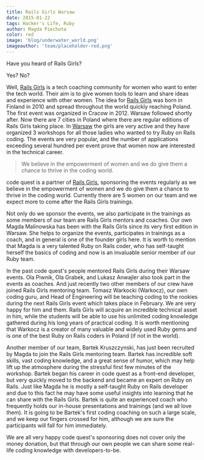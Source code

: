 ```yaml
---
title: Rails Girls Warsaw
date: 2015-01-22
tags: Hacker's Life, Ruby
author: Magda Piechota
color: red
image: 'blog/underwater_world.png'
imageauthor: 'team/placeholder-red.png'
---
```


Have you heard of Rails Girls?

Yes? No?

Well, [Rails Girls](http://railsgirls.com/ "Rails Girls") is a tech coaching community for women who want to enter the tech world. Their aim is to give women tools to learn and share ideas and experience with other women.
The idea for [Rails Girls](http://railsgirls.com/ "Rails Girls") was born in Finland in 2010 and spread throughout the world quickly reaching Poland. The first event was organized in Cracow in 2012. Warsaw followed shortly after. Now there are 7 cities in Poland where there are regular editions of Rails Girls taking place. In [Warsaw](http://railsgirls.com/warsaw "Rails Girls Warsaw") the girls are very active and they have organized 3 workshops for all those ladies who wanted to try Ruby on Rails coding. The events are very popular, and the number of applications exceeding several hundred per event prove that women now are interested in the technical career.

> We believe in the empowerment of women and we do give them a chance to thrive in the coding world.

code quest is a partner of [Rails Girls](http://railsgirls.com/ "Rails Girls"), sponsoring the events regularly as we believe in the empowerment of women and we do give them a chance to thrive in the coding world. Currently there are 5 women on our team and we expect more to come after the Rails Girls trainings.

Not only do we sponsor the events, we also participate in the trainings as some members of our team are Rails Girls mentors and coaches.
Our own Magda Malinowska has been with the Rails Girls since its very first edition in Warsaw. She helps to organize the events, participates in trainings as a coach, and in general is one of the founder girls here. It is worth to mention that Magda is a very talented Ruby on Rails coder, who has self-taught herself the basics of coding and now is an invaluable senior member of our Ruby team.

In the past code quest's people mentored Rails Girls during their Warsaw events. Ola Piwnik, Ola Grabek, and Lukasz Anwajler also took part in the events as coaches. And just recently two other members of our crew have joined Rails Girls mentoring team. Tomasz Warkocki (Warkocz), our own coding guru, and Head of Engineering will be teaching coding to the rookies during the next Rails Girls event which takes place in February. We are very happy for him and them. Rails Girls will acquire an incredible technical asset in him, while the students will be able to use his unlimited coding knowledge gathered during his long years of practical coding. It is worth mentioning that Warkocz is a creator of many valuable and widely used Ruby gems and is one of the best Ruby on Rails coders in Poland (if not in the world).

Another member of our team, Bartek Kruszczynski, has just been recruited by Magda to join the Rails Girls mentoring team. Bartek has incredible soft skills, vast coding knowledge, and a great sense of humor, which may help lift up the atmosphere during the stressful first few minutes of the workshop. Bartek began his career in code quest as a front-end developer, but very quickly moved to the backend and became an expert on Ruby on Rails. Just like Magda he is mostly a self-taught Ruby on Rails developer and due to this fact he may have some useful insights into learning that he can share with the Rails Girls. Bartek is quite an experienced coach who frequently holds our in-house presentations and trainings (and we all love them). It is going to be Bartek's first coding coaching on such a large scale, and we keep our fingers crossed for him, although we are sure the participants will fall for him immediately.

We are all very happy code quest's sponsoring does not cover only the money donation, but that through our own people we can share some real-life coding knowledge with developers-to-be.
